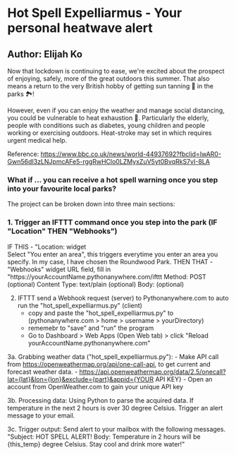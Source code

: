 <h1>Hot Spell Expelliarmus - Your personal heatwave alert</h1>
<h2>Author: Elijah Ko</h2>

Now that lockdown is continuing to ease, we're excited about the prospect of enjoying, safely, more of the great outdoors this summer. That also means a return to the very British hobby of getting sun tanning 🔆 in the parks 🏞!

However, even if you can enjoy the weather and manage social distancing, you could be vulnerable to heat exhaustion 🥵. Particularly the elderly, people with conditions such as diabetes, young children and people working or exercising outdoors. Heat-stroke may set in which requires urgent medical help.

Reference: https://www.bbc.co.uk/news/world-44937692?fbclid=IwAR0-Gwn56dI3zLNJpmcAFe5-rggRwHClo0LZMyxZuV5yt0BvqRkS7vI-8LA

<h3>What if ... you can receive a hot spell warning once you step into your favourite local parks?</h3>

The project can be broken down into three main sections:

<h3>1. Trigger an IFTTT command once you step into the park (IF "Location" THEN "Webhooks")</h3>
   IF THIS -   "Location: widget</br>
                Select "You enter an area", this triggers everytime you enter an area you specify. In my case, I have chosen the Roundwood Park.
   THEN THAT - "Webhooks" widget
                URL field, fill in "https://yourAccountName.pythonanywhere.com/ifttt
                Method: POST (optional)
                Content Type: text/plain (optional)
                Body: (optional)
    
2. IFTTT send a Webhook request (server) to Pythonanywhere.com to auto run the "hot_spell_expelliarmus.py" (client)
   - copy and paste the "hot_spell_expelliarmus.py" to (pythonanywhere.com > home > username > yourDirectory)
   - rememebr to "save" and "run" the program
   - Go to Dashboard > Web Apps (Open Web tab) > click "Reload yourAccountName.pythonanywhere.com"
   
3a. Grabbing weather data ("hot_spell_expelliarmus.py"):
    - Make API call from https://openweathermap.org/api/one-call-api, to get current and forecast weather data.
    - https://api.openweathermap.org/data/2.5/onecall?lat={lat}&lon={lon}&exclude={part}&appid={YOUR API KEY}
    - Open an account from OpenWeather.com to gain your unique API key

3b. Processing data:
    Using Python to parse the acquired data. If temperature in the next 2 hours is over 30 degree Celsius. Trigger an alert message to your email.
    
3c. Trigger output:
    Send alert to your mailbox with the following messages.
    "Subject: HOT SPELL ALERT!
     Body: Temperature in 2 hours will be {this_temp} degree Celsius.
           Stay cool and drink more water!"
